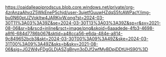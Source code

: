 https://oaidalleapiprodscus.blob.core.windows.net/private/org-4zrAnzaAhvzZ5WkEneP5chjd/user-3ujetfGuuwHZdqS5fcAWPacY/img-bu0N60ptJZVokltw4JARKjvW.png?st=2024-03-30T11%3A03%3A39Z&se=2024-03-30T13%3A03%3A39Z&sp=r&sv=2021-08-06&sr=b&rscd=inline&rsct=image/png&skoid=6aaadede-4fb3-4698-a8f6-684d7786b067&sktid=a48cca56-e6da-484e-a814-9c849652bcb3&skt=2024-03-30T00%3A09%3A49Z&ske=2024-03-31T00%3A09%3A49Z&sks=b&skv=2021-08-06&sig=JG2W4yFDgGLDjASZgBnyn3oDJf2wfMyBDpjDDtUHS90%3D